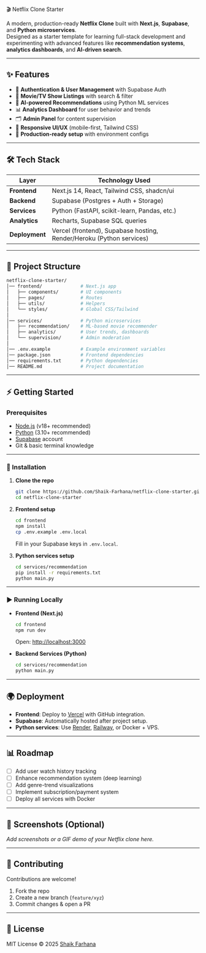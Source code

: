  🎬 Netflix Clone Starter

A modern, production-ready **Netflix Clone** built with **Next.js**, **Supabase**, and **Python microservices**.  
Designed as a starter template for learning full-stack development and experimenting with advanced features like **recommendation systems**, **analytics dashboards**, and **AI-driven search**.

---

## ✨ Features

- 🔐 **Authentication & User Management** with Supabase Auth  
- 🎥 **Movie/TV Show Listings** with search & filter  
- 🤖 **AI-powered Recommendations** using Python ML services  
- 📊 **Analytics Dashboard** for user behavior and trends  
- 🗂 **Admin Panel** for content supervision  
- 📱 **Responsive UI/UX** (mobile-first, Tailwind CSS)  
- 🚀 **Production-ready setup** with environment configs  

---

## 🛠 Tech Stack

| Layer         | Technology Used                                  |
|---------------|--------------------------------------------------|
| **Frontend**  | Next.js 14, React, Tailwind CSS, shadcn/ui       |
| **Backend**   | Supabase (Postgres + Auth + Storage)             |
| **Services**  | Python (FastAPI, scikit-learn, Pandas, etc.)     |
| **Analytics** | Recharts, Supabase SQL queries                   |
| **Deployment**| Vercel (frontend), Supabase hosting, Render/Heroku (Python services) |

---

## 📂 Project Structure

```bash
netflix-clone-starter/
│── frontend/              # Next.js app
│   ├── components/        # UI components
│   ├── pages/             # Routes
│   ├── utils/             # Helpers
│   └── styles/            # Global CSS/Tailwind
│
│── services/              # Python microservices
│   ├── recommendation/    # ML-based movie recommender
│   ├── analytics/         # User trends, dashboards
│   └── supervision/       # Admin moderation
│
│── .env.example           # Example environment variables
│── package.json           # Frontend dependencies
│── requirements.txt       # Python dependencies
│── README.md              # Project documentation
````

---

## ⚡ Getting Started

### Prerequisites

* [Node.js](https://nodejs.org/) (v18+ recommended)
* [Python](https://www.python.org/) (3.10+ recommended)
* [Supabase](https://supabase.com/) account
* Git & basic terminal knowledge

---

### 🔧 Installation

1. **Clone the repo**

   ```bash
   git clone https://github.com/Shaik-Farhana/netflix-clone-starter.git
   cd netflix-clone-starter
   ```

2. **Frontend setup**

   ```bash
   cd frontend
   npm install
   cp .env.example .env.local
   ```

   Fill in your Supabase keys in `.env.local`.

3. **Python services setup**

   ```bash
   cd services/recommendation
   pip install -r requirements.txt
   python main.py
   ```

---

### ▶️ Running Locally

* **Frontend (Next.js)**

  ```bash
  cd frontend
  npm run dev
  ```

  Open: [http://localhost:3000](http://localhost:3000)

* **Backend Services (Python)**

  ```bash
  cd services/recommendation
  python main.py
  ```

---

## 🌍 Deployment

* **Frontend**: Deploy to [Vercel](https://vercel.com/) with GitHub integration.
* **Supabase**: Automatically hosted after project setup.
* **Python services**: Use [Render](https://render.com/), [Railway](https://railway.app/), or Docker + VPS.

---

## 📊 Roadmap

* [ ] Add user watch history tracking
* [ ] Enhance recommendation system (deep learning)
* [ ] Add genre-trend visualizations
* [ ] Implement subscription/payment system
* [ ] Deploy all services with Docker

---

## 📸 Screenshots (Optional)

*Add screenshots or a GIF demo of your Netflix clone here.*

---

## 🤝 Contributing

Contributions are welcome!

1. Fork the repo
2. Create a new branch (`feature/xyz`)
3. Commit changes & open a PR

---

## 📜 License

MIT License © 2025 [Shaik Farhana](https://github.com/Shaik-Farhana)

